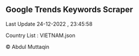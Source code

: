 

## Google Trends Keywords Scraper 
 
Last Update 24-12-2022 , 23:45:58

Country List :
VIETNAM.json



© Abdul Muttaqin 
